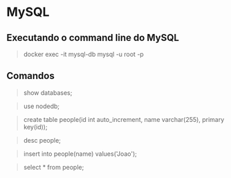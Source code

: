 # MySQL

## Executando o command line do MySQL

> docker exec -it mysql-db mysql -u root -p

## Comandos

> show databases;

> use nodedb;

> create table people(id int auto_increment, name varchar(255), primary key(id));

> desc people;

> insert into people(name) values('Joao');

> select * from people;